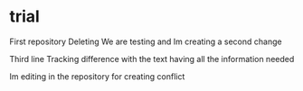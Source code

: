 # trial
First repository
Deleting
We are testing
and Im creating a second change

Third line
Tracking difference with the text
having all the information needed

Im editing in the repository for creating conflict 
